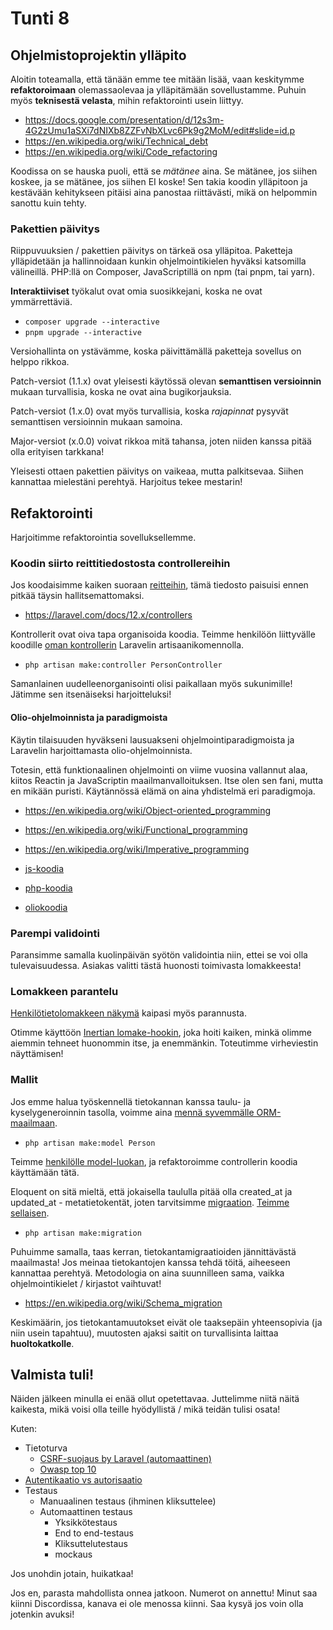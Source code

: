 # Tunti 8

## Ohjelmistoprojektin ylläpito

Aloitin toteamalla, että tänään emme tee mitään lisää, vaan keskitymme **refaktoroimaan** olemassaolevaa ja ylläpitämään sovellustamme. Puhuin myös **teknisestä velasta**, mihin refaktorointi usein liittyy.

- https://docs.google.com/presentation/d/12s3m-4G2zUmu1aSXi7dNIXb8ZZFvNbXLvc6Pk9g2MoM/edit#slide=id.p
- https://en.wikipedia.org/wiki/Technical_debt
- https://en.wikipedia.org/wiki/Code_refactoring

Koodissa on se hauska puoli, että se _mätänee_ aina. Se mätänee, jos siihen koskee, ja se mätänee, jos siihen EI koske! Sen takia koodin ylläpitoon ja kestävään kehitykseen pitäisi aina panostaa riittävästi, mikä on helpommin sanottu kuin tehty.

### Pakettien päivitys

Riippuvuuksien / pakettien päivitys on tärkeä osa ylläpitoa. Paketteja ylläpidetään ja hallinnoidaan kunkin ohjelmointikielen hyväksi katsomilla välineillä. PHP:llä on Composer, JavaScriptillä on npm (tai pnpm, tai yarn).

**Interaktiiviset** työkalut ovat omia suosikkejani, koska ne ovat ymmärrettäviä.

- `composer upgrade --interactive`
- `pnpm upgrade --interactive`

Versiohallinta on ystävämme, koska päivittämällä paketteja sovellus on helppo rikkoa.

Patch-versiot (1.1.x) ovat yleisesti käytössä olevan **semanttisen versioinnin** mukaan turvallisia, koska ne ovat aina bugikorjauksia.

Patch-versiot (1.x.0) ovat myös turvallisia, koska _rajapinnat_ pysyvät semanttisen versioinnin mukaan samoina.

Major-versiot (x.0.0) voivat rikkoa mitä tahansa, joten niiden kanssa pitää olla erityisen tarkkana!

Yleisesti ottaen pakettien päivitys on vaikeaa, mutta palkitsevaa. Siihen kannattaa mielestäni perehtyä. Harjoitus tekee mestarin!

## Refaktorointi

Harjoitimme refaktorointia sovelluksellemme.

### Koodin siirto reittitiedostosta controllereihin

Jos koodaisimme kaiken suoraan [reitteihin](./suomioy/routes/web), tämä tiedosto paisuisi ennen pitkää täysin hallitsemattomaksi.

- https://laravel.com/docs/12.x/controllers

Kontrollerit ovat oiva tapa organisoida koodia. Teimme henkilöön liittyvälle koodille [oman kontrollerin](./suomioy/app/Http/Controllers/PersonController.php) Laravelin artisaanikomennolla.

- `php artisan make:controller PersonController`

Samanlainen uudelleenorganisointi olisi paikallaan myös sukunimille! Jätimme sen itsenäiseksi harjoitteluksi!

#### Olio-ohjelmoinnista ja paradigmoista

Käytin tilaisuuden hyväkseni lausuakseni ohjelmointiparadigmoista ja Laravelin harjoittamasta olio-ohjelmoinnista.

Totesin, että funktionaalinen ohjelmointi on viime vuosina vallannut alaa, kiitos Reactin ja JavaScriptin maailmanvalloituksen. Itse olen sen fani, mutta en mikään puristi. Käytännössä elämä on aina yhdistelmä eri paradigmoja.

- https://en.wikipedia.org/wiki/Object-oriented_programming
- https://en.wikipedia.org/wiki/Functional_programming
- https://en.wikipedia.org/wiki/Imperative_programming

- [js-koodia](./suomioy/temp/test.ts)
- [php-koodia](./suomioy/temp/test.php)
- [oliokoodia](./suomioy/temp/animals.php)

### Parempi validointi

Paransimme samalla kuolinpäivän syötön validointia niin, ettei se voi olla tulevaisuudessa. Asiakas valitti tästä huonosti toimivasta lomakkeesta!

### Lomakkeen parantelu

[Henkilötietolomakkeen näkymä](./suomioy/resources/js/pages/person.tsx) kaipasi myös parannusta.

Otimme käyttöön [Inertian lomake-hookin](https://inertiajs.com/forms), joka hoiti kaiken, minkä olimme aiemmin tehneet huonommin itse, ja enemmänkin. Toteutimme virheviestin näyttämisen!

### Mallit

Jos emme halua työskennellä tietokannan kanssa taulu- ja kyselygeneroinnin tasolla, voimme aina [mennä syvemmälle ORM-maailmaan](https://laravel.com/docs/12.x/eloquent).

- `php artisan make:model Person`

Teimme [henkilölle model-luokan](./suomioy/app/Models/Person.php), ja refaktoroimme controllerin koodia käyttämään tätä.

Eloquent on sitä mieltä, että jokaisella taululla pitää olla created_at ja updated_at - metatietokentät, joten tarvitsimme [migraation](https://laravel.com/docs/12.x/migrations#main-content). [Teimme sellaisen](./suomioy/database/migrations/2025_03_14_112107_add_person_timestamps.php).

- `php artisan make:migration`

Puhuimme samalla, taas kerran, tietokantamigraatioiden jännittävästä maailmasta! Jos meinaa tietokantojen kanssa tehdä töitä, aiheeseen kannattaa perehtyä. Metodologia on aina suunnilleen sama, vaikka ohjelmointikielet / kirjastot vaihtuvat!

- https://en.wikipedia.org/wiki/Schema_migration

Keskimäärin, jos tietokantamuutokset eivät ole taaksepäin yhteensopivia (ja niin usein tapahtuu), muutosten ajaksi saitit on turvallisinta laittaa **huoltokatkolle**.

## Valmista tuli!

Näiden jälkeen minulla ei enää ollut opetettavaa. Juttelimme niitä näitä kaikesta, mikä voisi olla teille hyödyllistä / mikä teidän tulisi osata!

Kuten:

- Tietoturva
  - [CSRF-suojaus by Laravel (automaattinen)](https://en.wikipedia.org/wiki/Cross-site_request_forgery)
  - [Owasp top 10](https://owasp.org/www-project-top-ten/)
- [Autentikaatio vs autorisaatio](https://www.fortinet.com/resources/cyberglossary/authentication-vs-authorization)
- Testaus
  - Manuaalinen testaus (ihminen kliksuttelee)
  - Automaattinen testaus
    - Yksikkötestaus
    - End to end-testaus
    - Kliksuttelutestaus
    - mockaus

Jos unohdin jotain, huikatkaa!

Jos en, parasta mahdollista onnea jatkoon. Numerot on annettu! Minut saa kiinni Discordissa, kanava ei ole menossa kiinni. Saa kysyä jos voin olla jotenkin avuksi!
